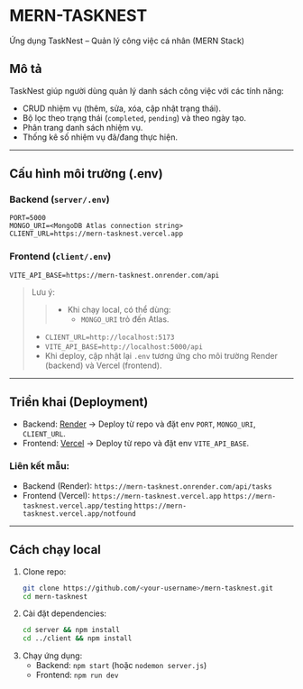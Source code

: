 # MERN-TASKNEST

Ứng dụng TaskNest – Quản lý công việc cá nhân (MERN Stack)

## Mô tả

TaskNest giúp người dùng quản lý danh sách công việc với các tính năng:

* CRUD nhiệm vụ (thêm, sửa, xóa, cập nhật trạng thái).
* Bộ lọc theo trạng thái (`completed`, `pending`) và theo ngày tạo.
* Phân trang danh sách nhiệm vụ.
* Thống kê số nhiệm vụ đã/đang thực hiện.

---

## Cấu hình môi trường (.env)

### Backend (`server/.env`)
```
PORT=5000
MONGO_URI=<MongoDB Atlas connection string>
CLIENT_URL=https://mern-tasknest.vercel.app
```

### Frontend (`client/.env`)
```
VITE_API_BASE=https://mern-tasknest.onrender.com/api
```

> Lưu ý:
>> * Khi chạy local, có thể dùng:
>>   * `MONGO_URI` trỏ đến Atlas.
>   * `CLIENT_URL=http://localhost:5173`
>   * `VITE_API_BASE=http://localhost:5000/api`
> * Khi deploy, cập nhật lại `.env` tương ứng cho môi trường Render (backend) và Vercel (frontend).

---

## Triển khai (Deployment)

* Backend: [Render](https://render.com) → Deploy từ repo và đặt env `PORT`, `MONGO_URI`, `CLIENT_URL`.
* Frontend: [Vercel](https://vercel.com) → Deploy từ repo và đặt env `VITE_API_BASE`.

### Liên kết mẫu:

* Backend (Render): `https://mern-tasknest.onrender.com/api/tasks`
* Frontend (Vercel): 
`https://mern-tasknest.vercel.app`
`https://mern-tasknest.vercel.app/testing`
`https://mern-tasknest.vercel.app/notfound`

---

## Cách chạy local

1. Clone repo:
   ```bash
   git clone https://github.com/<your-username>/mern-tasknest.git
   cd mern-tasknest
   ```
2. Cài đặt dependencies:
   ```bash
   cd server && npm install
   cd ../client && npm install
   ```
3. Chạy ứng dụng:
   * Backend: `npm start` (hoặc `nodemon server.js`)
   * Frontend: `npm run dev`
